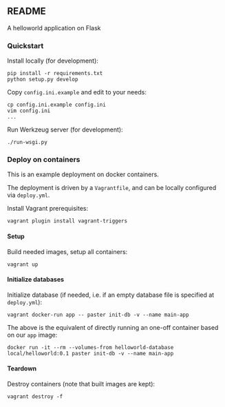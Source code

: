 ## README

A helloworld application on Flask

### Quickstart

Install locally (for development):

    pip install -r requirements.txt
    python setup.py develop

Copy `config.ini.example` and edit to your needs:

    cp config.ini.example config.ini
    vim config.ini
    ...

Run Werkzeug server (for development):

    ./run-wsgi.py

### Deploy on containers

This is an example deployment on docker containers. 

The deployment is driven by a `Vagrantfile`, and can be locally configured via `deploy.yml`.

Install Vagrant prerequisites:

    vagrant plugin install vagrant-triggers

#### Setup

Build needed images, setup all containers:

    vagrant up

#### Initialize databases

Initialize database (if needed, i.e. if an empty database file is specified at `deploy.yml`):

    vagrant docker-run app -- paster init-db -v --name main-app

The above is the equivalent of directly running an one-off container based on our `app` image:

    docker run -it --rm --volumes-from helloworld-database local/helloworld:0.1 paster init-db -v --name main-app

#### Teardown

Destroy containers (note that built images are kept):

    vagrant destroy -f

